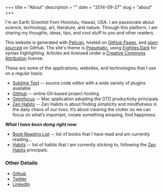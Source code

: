 +++
title = "About"
description = ""
date = "2014-09-27"
slug = "about"
+++

I'm an Earth Scientist from Honolulu, Hawaii, USA. I am passionate about science, technology, art, literature, and nature. Through this platform, I am sharing my thoughts, ideas, tips, and cool stuff to you and other readers.

This website is generated with [Pelican](http://getpelican.com), hosted on [GitHub Pages](http://pages.github.com), and [open sourced](https://github.com/bbchen/bbchen.github.io) on GitHub. The site's theme is [Pneumatic](https://github.com/iKevinY/pneumatic), using [Eighties Dark](http://chriskempson.github.io/base16/#eighties) for syntax highlighting. Articles are licensed under a [Creative Commons Attribution](http://creativecommons.org/licenses/by/4.0/) license.

These are some of the applications, websites, and technologies that I use on a regular basis:

- [Sublime Text](http://www.sublimetext.com) -- source code editor with a wide variety of plugins available
- [GitHub](https://github.com) -- online Git-based project hosting
- [Omnifocus](https://www.omnigroup.com/omnifocus) -- Mac application adopting the GTD productivity principals
- [Zen Habits](http://zenhabits.net) -- Zen Habits is about finding simplicity and mindfulness in the daily chaos of our lives. It’s about clearing the clutter so we can focus on what’s important, create something amazing, find happiness.

***What I have been doing right now***:

- [Book Reading List](/book-list) -- list of books that I have read and am currently reading...
- [Habits](/habits) -- list of habits that I am currently sticking to, following the [Zen Habits](http://zenhabits.net/) principals.

### Other Details ###
- [Github](http://www.github.com/bbchen)
- [Twitter](http://www.twitter.com/bbchen)
- [LinkedIn](http://www.linkedin.com/in/bbchen)

